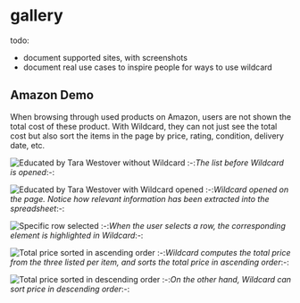 #  gallery

todo:

* document supported sites, with screenshots
* document real use cases to inspire people for ways to use wildcard

## Amazon Demo
When browsing through used products on Amazon, users are not shown the total cost of these product. With Wildcard, they can not just see the total cost but also sort the items in the page by price, rating, condition, delivery date, etc.

![Educated by Tara Westover without Wildcard](https://github.com/geoffreylitt/wildcard/blob/master/docs/photos/amazon/wildcard_closed.png) 
:-:*The list before Wildcard is opened*:-:

![Educated by Tara Westover with Wildcard opened](https://github.com/geoffreylitt/wildcard/blob/gallery/docs/photos/amazon/wildcard_open.png)
:-:*Wildcard opened on the page. Notice how relevant information has been extracted into the spreadsheet*:-:

![Specific row selected](https://github.com/geoffreylitt/wildcard/blob/gallery/docs/photos/amazon/select_cell_highlighted.png)
:-:*When the user selects a row, the corresponding element is highlighted in Wildcard*:-:

![Total price sorted in ascending order](https://github.com/geoffreylitt/wildcard/blob/gallery/docs/photos/amazon/ascended_sort.png)
:-:*Wildcard computes the total price from the three listed per item, and sorts the total price in ascending order*:-:

![Total price sorted in descending order](https://github.com/geoffreylitt/wildcard/blob/gallery/docs/photos/amazon/descended_sort.png)
:-:*On the other hand, Wildcard can sort price in descending order*:-: